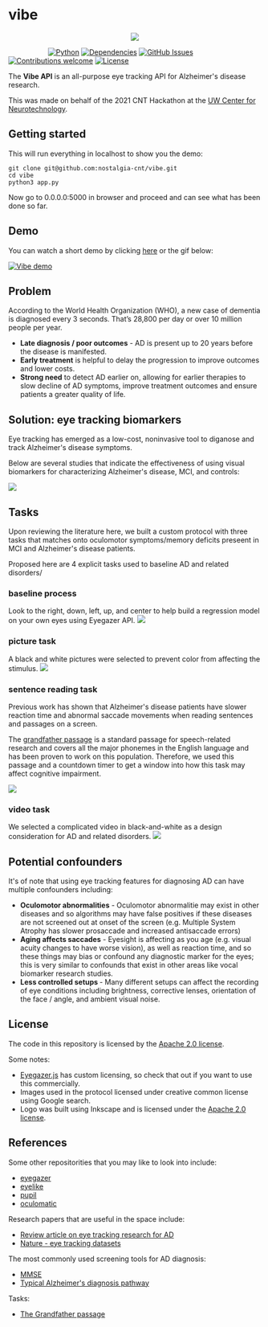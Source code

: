 # vibe

<p align="center">
  <img src="https://github.com/nostalgia-cnt/vibe/blob/main/assets/vibe.gif?raw=true">


&nbsp;&nbsp;&nbsp;&nbsp;&nbsp;&nbsp;&nbsp;&nbsp;&nbsp;&nbsp;&nbsp;&nbsp;&nbsp;&nbsp;&nbsp;&nbsp;&nbsp;&nbsp;&nbsp;
[![Python](https://img.shields.io/badge/python-v3.6+-blue.svg)](https://github.com/jim-schwoebel/allie/blob/master/Dockerfile)
[![Dependencies](https://img.shields.io/badge/dependencies-up%20to%20date-brightgreen.svg)](https://github.com/jim-schwoebel/allie/blob/master/requirements.txt)
[![GitHub Issues](https://img.shields.io/github/issues/anfederico/Clairvoyant.svg)](https://github.com/jim-schwoebel/allie/issues)
[![Contributions welcome](https://img.shields.io/badge/contributions-welcome-orange.svg)](https://github.com/jim-schwoebel/allie/projects)
[![License](https://img.shields.io/badge/license-Apache%202-blue)](https://www.apache.org/licenses/LICENSE-2.0.html)
</p>

The <strong>Vibe API</strong> is an all-purpose eye tracking API for Alzheimer's disease research.

This was made on behalf of the 2021 CNT Hackathon at the [UW Center for Neurotechnology](http://www.csne-erc.org/).

## Getting started

This will run everything in localhost to show you the demo:

```
git clone git@github.com:nostalgia-cnt/vibe.git
cd vibe
python3 app.py
```

Now go to 0.0.0.0:5000 in browser and proceed and can see what has been done so far.

## Demo 

You can watch a short demo by clicking [here](https://www.youtube.com/watch?v=_SEmT27oJOc&feature=youtu.be) or the gif below:

[![Vibe demo](https://github.com/nostalgia-cnt/vibe/blob/main/static/pictures/thumbnail.gif)](https://www.youtube.com/watch?v=_SEmT27oJOc&feature=youtu.be)

## Problem

According to the World Health Organization (WHO), a new case of dementia is diagnosed every 3 seconds. That’s 28,800 per day or over 10 million people per year. 
* **Late diagnosis / poor outcomes** - AD is present up to 20 years before the disease is manifested. 
* **Early treatment** is helpful to delay the progression to improve outcomes and lower costs.
* **Strong need** to detect AD earlier on, allowing for earlier therapies to slow decline of AD symptoms, improve treatment outcomes and ensure patients a greater quality of life.

## Solution: eye tracking biomarkers
Eye tracking has emerged as a low-cost, noninvasive tool to diganose and track Alzheimer's disease symptoms.

Below are several studies that indicate the effectiveness of using visual biomarkers for characterizing Alzheimer's disease, MCI, and controls:

![](https://github.com/nostalgia-cnt/vibe/blob/main/assets/Screen%20Shot%202021-02-20%20at%205.25.43%20PM.png)

## Tasks
Upon reviewing the literature here, we built a custom protocol with three tasks that matches onto oculomotor symptoms/memory deficits preseent in MCI and Alzheimer's disease patients.

Proposed here are 4 explicit tasks used to baseline AD and related disorders/
### baseline process
Look to the right, down, left, up, and center to help build a regression model on your own eyes using Eyegazer API.
![](https://github.com/nostalgia-cnt/vibe/blob/main/static/pictures/baseline_front.png)
### picture task
A black and white pictures were selected to prevent color from affecting the stimulus.
![](https://github.com/nostalgia-cnt/vibe/blob/main/static/pictures/picture_front.png)

### sentence reading task
Previous work has shown that Alzheimer's disease patients have slower reaction time and abnormal saccade movements when reading sentences and passages on a screen. 

The [grandfather passage](https://www.amyspeechlanguagetherapy.com/uploads/7/5/7/4/7574967/grandfatherpassage.pdf) is a standard passage for speech-related research and covers all the major phonemes in the English language and has been proven to work on this population. Therefore, we used this passage and a countdown timer to get a window into how this task may affect cognitive impairment.

![](https://github.com/nostalgia-cnt/vibe/blob/main/static/pictures/text_front.png)
### video task
We selected a complicated video in black-and-white as a design consideration for AD and related disorders.
![](https://github.com/nostalgia-cnt/vibe/blob/main/static/pictures/video_front.gif)

## Potential confounders
It's of note that using eye tracking features for diagnosing AD can have multiple confounders including: 
* <strong>Oculomotor abnormalities</strong> - Oculomotor abnormalitie may exist in other diseases and so algorithms may have false positives if these diseases are not screened out at onset of the screen (e.g. Multiple System Atrophy has slower prosaccade and increased antisaccade errors)
* <strong>Aging affects saccades</strong> - Eyesight is affecting as you age (e.g. visual acuity changes to have worse vision), as well as reaction time, and so these things may bias or confound any diagnostic marker for the eyes; this is very similar to confounds that exist in other areas like vocal biomarker research studies.
* <strong>Less controlled setups </strong> - Many different setups can affect the recording of eye conditions including brightness, corrective lenses, orientation of the face / angle, and ambient visual noise.

## License
The code in this repository is licensed by the [Apache 2.0 license](https://www.apache.org/licenses/LICENSE-2.0.html).

Some notes:
* [Eyegazer.js](https://webgazer.cs.brown.edu/) has custom licensing, so check that out if you want to use this commercially.
* Images used in the protocol licensed under creative common license using Google search.
* Logo was built using Inkscape and is licensed under the [Apache 2.0 license](https://www.apache.org/licenses/LICENSE-2.0.html).

## References
Some other repositorities that you may like to look into include:
- [eyegazer](https://github.com/brownhci/WebGazer)
- [eyelike](https://github.com/trishume/eyeLike)
- [pupil](https://github.com/pupil-labs/pupil)
- [oculomatic](https://github.com/oculomatic/oculomatic-release)

Research papers that are useful in the space include:
* [Review article on eye tracking research for AD](https://www.hindawi.com/journals/cmmm/2018/2676409/)
* [Nature - eye tracking datasets](https://www.nature.com/articles/sdata2016126)

The most commonly used screening tools for AD diagnosis:
* [MMSE](https://cgatoolkit.ca/Uploads/ContentDocuments/MMSE.pdf)
* [Typical Alzheimer's diagnosis pathway](https://www.identifyalz.com/en_us/home/early-detection-and-diagnosis/early-detection-mci-alzheimers-disease.html?cid=PPC-GOOGLE-Healthcare+Industry_Testing_Diagnosis_Unbranded_Phrase~S~PH~UB~NER~HCP~CON-alzheimers+diagnosis-NA-p55497578899&gclsrc=aw.ds&&gclid=CjwKCAiAyc2BBhAaEiwA44-wW483-D4_wAXFhQQd17vU-9Em9yj_Gyqb1yY5BavaU4s1nrgkHManBBoCGNoQAvD_BwE&gclsrc=aw.ds)

Tasks:
* [The Grandfather passage](https://www.amyspeechlanguagetherapy.com/uploads/7/5/7/4/7574967/grandfatherpassage.pdf)
